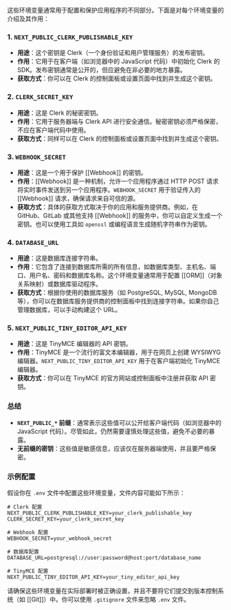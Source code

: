 
这些环境变量通常用于配置和保护应用程序的不同部分。下面是对每个环境变量的介绍及其作用：

### 1. `NEXT_PUBLIC_CLERK_PUBLISHABLE_KEY`
- **用途**：这个密钥是 Clerk（一个身份验证和用户管理服务）的发布密钥。
- **作用**：它用于在客户端（如浏览器中的 JavaScript 代码）中初始化 Clerk 的 SDK。发布密钥通常是公开的，但应避免在非必要的地方暴露。
- **获取方式**：你可以在 Clerk 的控制面板或设置页面中找到并生成这个密钥。

### 2. `CLERK_SECRET_KEY`
- **用途**：这是 Clerk 的秘密密钥。
- **作用**：它用于服务器端与 Clerk API 进行安全通信。秘密密钥必须严格保密，不应在客户端代码中使用。
- **获取方式**：同样可以在 Clerk 的控制面板或设置页面中找到并生成这个密钥。

### 3. `WEBHOOK_SECRET`
- **用途**：这是一个用于保护 [[Webhook]] 的密钥。
- **作用**：[[Webhook]] 是一种机制，允许一个应用程序通过 HTTP POST 请求将实时事件发送到另一个应用程序。`WEBHOOK_SECRET` 用于验证传入的 [[Webhook]] 请求，确保请求来自可信的源。
- **获取方式**：具体的获取方式取决于你的应用和服务提供商。例如，在 GitHub、GitLab 或其他支持 [[Webhook]] 的服务中，你可以自定义生成一个密钥。也可以使用工具如 `openssl` 或编程语言生成随机字符串作为密钥。

### 4. `DATABASE_URL`
- **用途**：这是数据库连接字符串。
- **作用**：它包含了连接到数据库所需的所有信息，如数据库类型、主机名、端口、用户名、密码和数据库名称。这个环境变量通常用于配置 [[ORM]]（对象关系映射）或数据库驱动程序。
- **获取方式**：根据你使用的数据库服务（如 PostgreSQL, MySQL, MongoDB 等），你可以在数据库服务提供商的控制面板中找到连接字符串。如果你自己管理数据库，可以手动构建这个 URL。

### 5. `NEXT_PUBLIC_TINY_EDITOR_API_KEY`
- **用途**：这是 TinyMCE 编辑器的 API 密钥。
- **作用**：TinyMCE 是一个流行的富文本编辑器，用于在网页上创建 WYSIWYG 编辑器。`NEXT_PUBLIC_TINY_EDITOR_API_KEY` 用于在客户端初始化 TinyMCE 编辑器。
- **获取方式**：你可以在 TinyMCE 的官方网站或控制面板中注册并获取 API 密钥。

### 总结
- **`NEXT_PUBLIC_*` 前缀**：通常表示这些值可以公开给客户端代码（如浏览器中的 JavaScript 代码）。尽管如此，仍然需要谨慎处理这些值，避免不必要的暴露。
- **无前缀的密钥**：这些值是敏感信息，应该仅在服务器端使用，并且要严格保密。

### 示例配置
假设你在 `.env` 文件中配置这些环境变量，文件内容可能如下所示：

```plaintext
# Clerk 配置
NEXT_PUBLIC_CLERK_PUBLISHABLE_KEY=your_clerk_publishable_key
CLERK_SECRET_KEY=your_clerk_secret_key

# Webhook 配置
WEBHOOK_SECRET=your_webhook_secret

# 数据库配置
DATABASE_URL=postgresql://user:password@host:port/database_name

# TinyMCE 配置
NEXT_PUBLIC_TINY_EDITOR_API_KEY=your_tiny_editor_api_key
```

请确保这些环境变量在实际部署时被正确设置，并且不要将它们提交到版本控制系统（如 [[Git]]）中。你可以使用 `.gitignore` 文件来忽略 `.env` 文件。